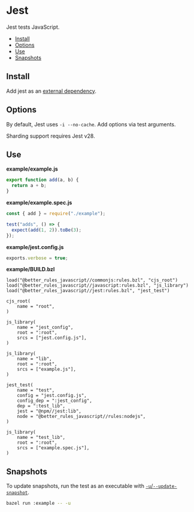 # Jest

Jest tests JavaScript.

<!-- START doctoc generated TOC please keep comment here to allow auto update -->
<!-- DON'T EDIT THIS SECTION, INSTEAD RE-RUN doctoc TO UPDATE -->

- [Install](#install)
- [Options](#options)
- [Use](#use)
- [Snapshots](#snapshots)

<!-- END doctoc generated TOC please keep comment here to allow auto update -->

## Install

Add jest as an [external dependency](#external_dependencies).

## Options

By default, Jest uses `-i --no-cache`. Add options via test arguments.

Sharding support requires Jest v28.

## Use

**example/example.js**

```js
export function add(a, b) {
  return a + b;
}
```

**example/example.spec.js**

```js
const { add } = require("./example");

test("adds", () => {
  expect(add(1, 2)).toBe(3);
});
```

**example/jest.config.js**

```js
exports.verbose = true;
```

**example/BUILD.bzl**

```bzl
load("@better_rules_javascript//commonjs:rules.bzl", "cjs_root")
load("@better_rules_javascript//javascript:rules.bzl", "js_library")
load("@better_rules_javascript//jest:rules.bzl", "jest_test")

cjs_root(
    name = "root",
)

js_library(
    name = "jest_config",
    root = ":root",
    srcs = ["jest.config.js"],
)

js_library(
    name = "lib",
    root = ":root",
    srcs = ["example.js"],
)

jest_test(
    name = "test",
    config = "jest.config.js",
    config_dep = ":jest_config",
    dep = ":test_lib",
    jest = "@npm//jest:lib",
    node = "@better_rules_javascript//rules:nodejs",
)

js_library(
    name = "test_lib",
    root = ":root",
    srcs = ["example.spec.js"],
)
```

## Snapshots

To update snapshots, run the test as an executable with
[`-u`/`--update-snapshot`](https://jestjs.io/docs/cli#--updatesnapshot).

```sh
bazel run :example -- -u
```
